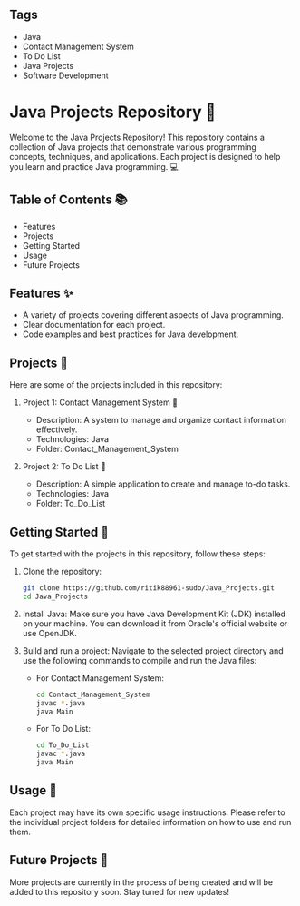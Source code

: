 ## Tags
- Java
- Contact Management System
- To Do List
- Java Projects
- Software Development

# Java Projects Repository 🚀

Welcome to the Java Projects Repository! This repository contains a collection of Java projects that demonstrate various programming concepts, techniques, and applications. Each project is designed to help you learn and practice Java programming. 💻

## Table of Contents 📚

- Features
- Projects
- Getting Started
- Usage
- Future Projects

## Features ✨

- A variety of projects covering different aspects of Java programming.
- Clear documentation for each project.
- Code examples and best practices for Java development.

## Projects 📁

Here are some of the projects included in this repository:

1. Project 1: Contact Management System 📇
   - Description: A system to manage and organize contact information effectively.
   - Technologies: Java
   - Folder: Contact_Management_System

2. Project 2: To Do List 📝
   - Description: A simple application to create and manage to-do tasks.
   - Technologies: Java
   - Folder: To_Do_List

## Getting Started 🚦

To get started with the projects in this repository, follow these steps:

1. Clone the repository:
   ```bash
   git clone https://github.com/ritik88961-sudo/Java_Projects.git
   cd Java_Projects

3. Install Java:
   Make sure you have Java Development Kit (JDK) installed on your machine. You can download it from Oracle's official website or use OpenJDK.

4. Build and run a project:
   Navigate to the selected project directory and use the following commands to compile and run the Java files:

   - For Contact Management System:
     ```bash
     cd Contact_Management_System
     javac *.java
     java Main

   - For To Do List:
     ```bash
     cd To_Do_List
     javac *.java
     java Main

## Usage 📖

Each project may have its own specific usage instructions. Please refer to the individual project folders for detailed information on how to use and run them.

## Future Projects 🌟

More projects are currently in the process of being created and will be added to this repository soon. Stay tuned for new updates!
